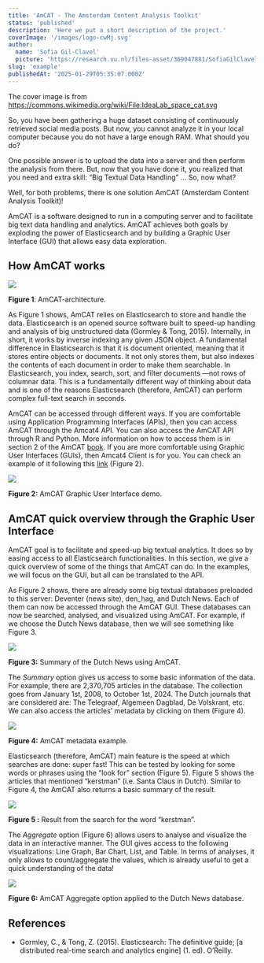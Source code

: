 ```yaml
---
title: 'AmCAT - The Amsterdam Content Analysis Toolkit'
status: 'published'
description: 'Here we put a short description of the project.'
coverImage: '/images/logo-cwMj.svg'
author:
  name: 'Sofia Gil-Clavel'
  picture: 'https://research.vu.nl/files-asset/369047881/SofiaGilClavel.jpg?w=160&f=webp'
slug: 'example'
publishedAt: '2025-01-29T05:35:07.000Z'
---
```


The cover image is from <https://commons.wikimedia.org/wiki/File:IdeaLab_space_cat.svg>

So, you have been gathering a huge dataset consisting of continuously retrieved social media posts. But now, you cannot analyze it in your local computer because you do not have a large enough RAM. What should you do?

One possible answer is to upload the data into a server and then perform the analysis from there. But, now that you have done it, you realized that you need and extra skill: “Big Textual Data Handling” ... So, now what?

Well, for both problems, there is one solution AmCAT (Amsterdam Content Analysis Toolkit)!

AmCAT is a software designed to run in a computing server and to facilitate big text data handling and analytics. AmCAT achieves both goals by exploding the power of Elasticsearch and by building a Graphic User Interface (GUI) that allows easy data exploration.

## How AmCAT works

![](/images/image-A0MD.png)

**Figure 1**: AmCAT-architecture.

As Figure 1 shows, AmCAT relies on Elasticsearch to store and handle the data. Elasticsearch is an opened source software built to speed-up handling and analysis of big unstructured data (Gormley & Tong, 2015). Internally, in short, it works by inverse indexing any given JSON object. A fundamental difference in Elasticsearch is that it is document oriented, meaning that it stores entire objects or documents. It not only stores them, but also indexes the contents of each document in order to make them searchable. In Elasticsearch, you index, search, sort, and filter documents —not rows of columnar data. This is a fundamentally different way of thinking about data and is one of the reasons Elasticsearch (therefore, AmCAT) can perform complex full-text search in seconds.

AmCAT can be accessed through different ways. If you are comfortable using Application Programming Interfaces (APIs), then you can access AmCAT through the Amcat4 API. You can also access the AmCAT API through R and Python. More information on how to access them is in section 2 of the AmCAT [book](https://amcat.nl/book/02._getting-started). If you are more comfortable using Graphic User Interfaces (GUIs), then Amcat4 Client is for you. You can check an example of it following this [link](https://amcat4.labs.vu.nl/) (Figure 2).

![](/images/image-Y5Nj.png)

**Figure 2:** AmCAT Graphic User Interface demo.

## AmCAT quick overview through the Graphic User Interface

AmCAT goal is to facilitate and speed-up big textual analytics. It does so by easing access to all Elasticsearch functionalities. In this section, we give a quick overview of some of the things that AmCAT can do. In the examples, we will focus on the GUI, but all can be translated to the API.

As Figure 2 shows, there are already some big textual databases preloaded to this server: Deventer (news site), den_hag, and Dutch News. Each of them can now be accessed through the AmCAT GUI. These databases can now be searched, analysed, and visualized using AmCAT. For example, if we choose the Dutch News database, then we will see something like Figure 3.

![](/images/image-I4Nj.png)

**Figure 3:** Summary of the Dutch News using AmCAT.

The *Summary* option gives us access to some basic information of the data. For example, there are 2,370,705 articles in the database. The collection goes from January 1st, 2008, to October 1st, 2024. The Dutch journals that are considered are: The Telegraaf, Algemeen Dagblad, De Volskrant, etc. We can also access the articles’ metadata by clicking on them (Figure 4).

![](/images/image-U1ND.png)

**Figure 4:** AmCAT metadata example.

Elasticsearch (therefore, AmCAT) main feature is the speed at which searches are done: super fast! This can be tested by looking for some words or phrases using the “look for” section (Figure 5). Figure 5 shows the articles that mentioned “kerstman” (i.e. Santa Claus in Dutch). Similar to Figure 4, the AmCAT also returns a basic summary of the result.

![](/images/image-E1Nz.png)

**Figure 5 :** Result from the search for the word “kerstman”.

The *Aggregate* option (Figure 6) allows users to analyse and visualize the data in an interactive manner. The GUI gives access to the following visualizations: Line Graph, Bar Chart, List, and Table. In terms of analyses, it only allows to count/aggregate the values, which is already useful to get a quick understanding of the data!

![](/images/image-Q3OD.png)

**Figure 6:** AmCAT Aggregate option applied to the Dutch News database.

## References

- Gormley, C., & Tong, Z. (2015). Elasticsearch: The definitive guide; \[a distributed real-time search and analytics engine\] (1. ed). O’Reilly.